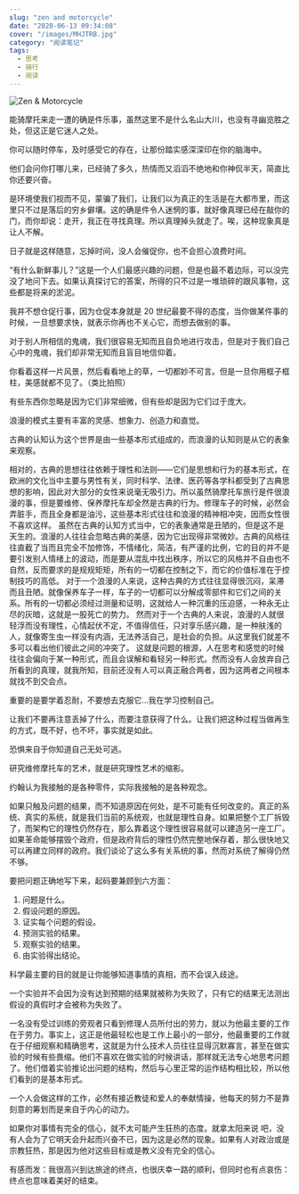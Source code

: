 ```yaml
---
slug: "zen and motorcycle"
date: "2020-06-13 09:34:08"
cover: "/images/MHJTRB.jpg"
category: "阅读笔记"
tags:
  - 思考
  - 骑行
  - 阅读
---
```


![Zen & Motorcycle](/images/MHJTRB.jpg)

能骑摩托来走一遭的确是件乐事，虽然这里不是什么名山大川，也没有寻幽览胜之处，但这正是它迷人之处。

你可以随时停车，及时感受它的存在，让那份踏实感深深印在你的脑海中。

他们会问你打哪儿来，已经骑了多久，热情而又滔滔不绝地和你神侃半天，简直比你还要兴奋。

是环境使我们视而不见，蒙骗了我们，让我们以为真正的生活是在大都市里，而这里只不过是落后的穷乡僻壤。这的确是件令人迷惘的事，就好像真理已经在敲你的门，而你却说：走开，我正在寻找真理。所以真理掉头就走了。唉，这种现象真是让人不解。

日子就是这样随意，忘掉时间，没人会催促你，也不会担心浪费时间。

“有什么新鲜事儿？”这是一个人们最感兴趣的问题，但是也最不着边际，可以没完没了地问下去。如果认真探讨它的答案，所得的只不过是一堆琐碎的跟风事物，这些都是将来的淤泥。

我并不想仓促行事，因为仓促本身就是 20 世纪最要不得的态度，当你做某件事的时候，一旦想要求快，就表示你再也不关心它，而想去做别的事。

对于别人所相信的鬼魂，我们很容易无知而且自负地进行攻击，但是对于我们自己心中的鬼魂，我们却非常无知而且盲目地信仰着。

你看着这样一片风景，然后看看地上的草，一切都妙不可言。但是一旦你用框子框柱，美感就都不见了。（类比拍照）

有些东西你忽略是因为它们非常细微，但有些却是因为它们过于庞大。

浪漫的模式主要有丰富的灵感、想象力、创造力和直觉。

古典的认知认为这个世界是由一些基本形式组成的，而浪漫的认知则是从它的表象来观察。

相对的，古典的思想往往依赖于理性和法则——它们是思想和行为的基本形式，在欧洲的文化当中主要与男性有关，同时科学、法律、医药等各学科都受到了古典思想的影响，因此对大部分的女性来说毫无吸引力。所以虽然骑摩托车旅行是件很浪漫的事，但是要维修、保养摩托车却全然是古典的行为。修理车子的时候，必然会弄脏手，而且全身都是油污，这些基本形式往往和浪漫的精神相冲突，因而女性很不喜欢这样。
虽然在古典的认知方式当中，它的表象通常是丑陋的，但是这不是天生的。浪漫的人往往会忽略古典的美感，因为它出现得非常微妙。古典的风格往往直截了当而且完全不加修饰，不情绪化，简洁，有严谨的比例，它的目的并不是要引发别人情绪上的波动，而是要从混乱中找出秩序，所以它的风格并不自由也不自然，反而要求的是规规矩矩，所有的一切都在控制之下，而它的价值标准在于控制技巧的高低。
对于一个浪漫的人来说，这种古典的方式往往显得很沉闷，呆滞而且丑陋。就像保养车子一样，车子的一切都可以分解成零部件和它们之间的关系。所有的一切都必须经过测量和证明，这就给人一种沉重的压迫感，一种永无止尽的灰暗，这就是一股死亡的势力。
然而对于一个古典的人来说，浪漫的人就很轻浮而没有理性，心情起伏不定，不值得信任，只对享乐感兴趣，是一种肤浅的人，就像寄生虫一样没有内涵，无法养活自己，是社会的负担。从这里我们就差不多可以看出他们彼此之间的冲突了。
这就是问题的根源，人在思考和感觉的时候往往会偏向于某一种形式，而且会误解和看轻另一种形式。然而没有人会放弃自己所看到的真理，就我所知，目前还没有人可以真正融合两者，因为这两者之间根本就找不到交会点。

重要的是要学着忍耐，不要想去克服它…我在学习控制自己。

让我们不要再注意丢掉了什么，而要注意获得了什么。让我们把这种过程当做再生的方式，既不好，也不坏，事实就是如此。

恐惧来自于你知道自己无处可逃。

研究维修摩托车的艺术，就是研究理性艺术的缩影。

约翰认为我接触的是各种零件，实际我接触的是各种观念。

如果只触及问题的结果，而不知道原因在何处，是不可能有任何改变的。真正的系统、真实的系统，就是我们当前的系统观，也就是理性自身。如果把整个工厂拆毁了，而架构它的理性仍然存在，那么靠着这个理性很容易就可以建造另一座工厂。如果革命能够摆毁个政府，但是政府背后的理性仍然完整地保存着，那么很快地又可以再建立同样的政府。我们谈论了这么多有关系统的事，然而对系统了解得仍然不够。

要把问题正确地写下来，起码要兼顾到六方面：

1. 问题是什么。
2. 假设问题的原因。
3. 证实每个问题的假设。
4. 预测实验的结果。
5. 观察实验的结果。
6. 由实验得出结论。

科学最主要的目的就是让你能够知道事情的真相，而不会误入歧途。

一个实验并不会因为没有达到预期的结果就被称为失败了，只有它的结果无法测出假设的真假时才会被称为失败了。

一名没有受过训练的旁观者只看到修理人员所付出的劳力，就以为他最主要的工作在于劳力。事实上，这正是他最轻松也是工作上最小的一部分，他最重要的工作就在于仔细观察和精确思考，这就是为什么技术人员往往显得沉默寡言，甚至在做实验的时候有些畏缩。他们不喜欢在做实验的时候讲话，那样就无法专心地思考问题了。他们借着实验推论出问题的结构，然后与心里正常的运作结构相比较，所以他们看到的是基本形式。

一个人会做这样的工作，必然有接近教徒和爱人的奉献情操，他每天的努力不是靠刻意的筹划而是来自于内心的动力。

如果你对事情有完全的信心，就不太可能产生狂热的态度。就拿太阳来说 吧，没有人会为了它明天会升起而兴奋不已，因为这是必然的现象。如果有人对政治或是宗教狂热，那是因为他对这些目标或是教义没有完全的信心。

有感而发：我很高兴到达旅途的终点，也很庆幸一路的顺利，但同时也有点哀伤：终点也意味着美好的结束。
